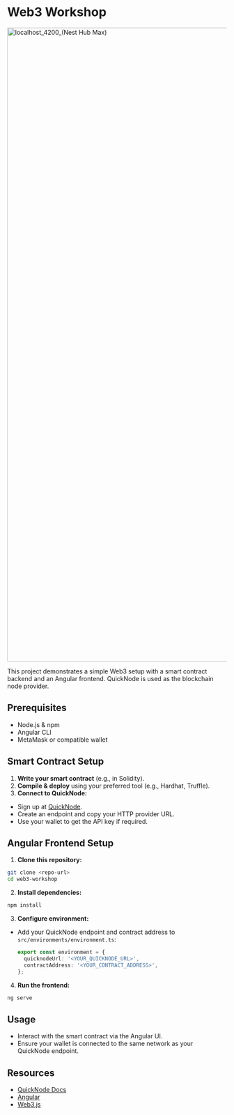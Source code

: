 # Web3 Workshop

<img width="1456" height="1456" alt="localhost_4200_(Nest Hub Max)" src="https://github.com/user-attachments/assets/6caa6afa-8026-4edd-879b-69848ed694d9" />


This project demonstrates a simple Web3 setup with a smart contract backend and an Angular frontend. QuickNode is used as the blockchain node provider.

## Prerequisites

- Node.js & npm
- Angular CLI
- MetaMask or compatible wallet

## Smart Contract Setup

1. **Write your smart contract** (e.g., in Solidity).
2. **Compile & deploy** using your preferred tool (e.g., Hardhat, Truffle).
3. **Connect to QuickNode:**

- Sign up at [QuickNode](https://www.quicknode.com/).
- Create an endpoint and copy your HTTP provider URL.
- Use your wallet to get the API key if required.

## Angular Frontend Setup

1. **Clone this repository:**

```bash
git clone <repo-url>
cd web3-workshop
```

2. **Install dependencies:**

```bash
npm install
```

3. **Configure environment:**

- Add your QuickNode endpoint and contract address to `src/environments/environment.ts`:
  ```typescript
  export const environment = {
    quicknodeUrl: '<YOUR_QUICKNODE_URL>',
    contractAddress: '<YOUR_CONTRACT_ADDRESS>',
  };
  ```

4. **Run the frontend:**

```bash
ng serve
```

## Usage

- Interact with the smart contract via the Angular UI.
- Ensure your wallet is connected to the same network as your QuickNode endpoint.

## Resources

- [QuickNode Docs](https://docs.quicknode.com/)
- [Angular](https://angular.io/)
- [Web3.js](https://web3js.readthedocs.io/)
